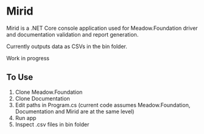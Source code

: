 # Mirid
Mirid is a .NET Core console application used for Meadow.Foundation driver and documentation validation and report generation. 

Currently outputs data as CSVs in the bin folder.

Work in progress 

## To Use
1. Clone Meadow.Foundation
2. Clone Documentation
3. Edit paths in Program.cs (current code assumes Meadow.Foundation, Documentation and Mirid are at the same level)
4. Run app
5. Inspect .csv files in bin folder
